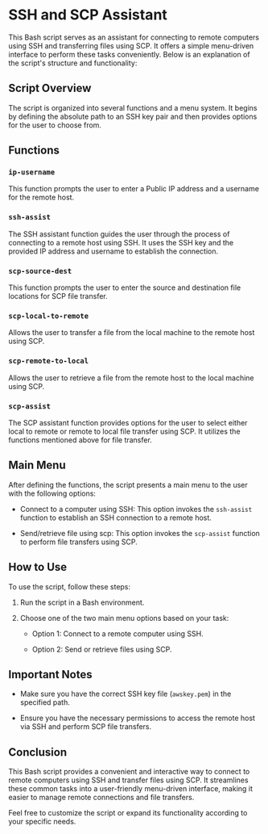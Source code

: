 # SSH and SCP Assistant

This Bash script serves as an assistant for connecting to remote computers using SSH and transferring files using SCP. It offers a simple menu-driven interface to perform these tasks conveniently. Below is an explanation of the script's structure and functionality:

## Script Overview

The script is organized into several functions and a menu system. It begins by defining the absolute path to an SSH key pair and then provides options for the user to choose from.

## Functions

### `ip-username`

This function prompts the user to enter a Public IP address and a username for the remote host.

### `ssh-assist`

The SSH assistant function guides the user through the process of connecting to a remote host using SSH. It uses the SSH key and the provided IP address and username to establish the connection.

### `scp-source-dest`

This function prompts the user to enter the source and destination file locations for SCP file transfer.

### `scp-local-to-remote`

Allows the user to transfer a file from the local machine to the remote host using SCP.

### `scp-remote-to-local`

Allows the user to retrieve a file from the remote host to the local machine using SCP.

### `scp-assist`

The SCP assistant function provides options for the user to select either local to remote or remote to local file transfer using SCP. It utilizes the functions mentioned above for file transfer.

## Main Menu

After defining the functions, the script presents a main menu to the user with the following options:

- Connect to a computer using SSH: This option invokes the `ssh-assist` function to establish an SSH connection to a remote host.

- Send/retrieve file using scp: This option invokes the `scp-assist` function to perform file transfers using SCP.

## How to Use

To use the script, follow these steps:

1. Run the script in a Bash environment.

2. Choose one of the two main menu options based on your task:

   - Option 1: Connect to a remote computer using SSH.
   
   - Option 2: Send or retrieve files using SCP.

## Important Notes

- Make sure you have the correct SSH key file (`awskey.pem`) in the specified path.

- Ensure you have the necessary permissions to access the remote host via SSH and perform SCP file transfers.

## Conclusion

This Bash script provides a convenient and interactive way to connect to remote computers using SSH and transfer files using SCP. It streamlines these common tasks into a user-friendly menu-driven interface, making it easier to manage remote connections and file transfers.

Feel free to customize the script or expand its functionality according to your specific needs.
